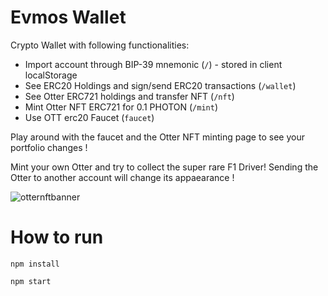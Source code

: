 
# Evmos Wallet
Crypto Wallet with following functionalities:
- Import account through BIP-39 mnemonic (```/```) - stored in client localStorage
- See ERC20 Holdings and sign/send ERC20 transactions (```/wallet```)
- See Otter ERC721 holdings and transfer NFT (```/nft```)
- Mint Otter NFT ERC721 for 0.1 PHOTON (```/mint```)
- Use OTT erc20 Faucet (```faucet```)

Play around with the faucet and the Otter NFT minting page to see your portfolio changes !

Mint your own Otter and try to collect the super rare F1 Driver! Sending the Otter to another account will change its appaearance !

![otternftbanner](https://user-images.githubusercontent.com/44973056/145156428-7e7008fd-17e6-4119-be18-a2d130152726.png)


# How to run
```npm install```

```npm start```
